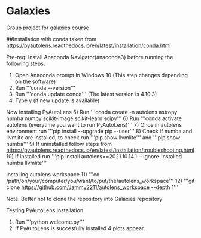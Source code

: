 # Galaxies
Group project for galaxies course

##Installation with conda taken from https://pyautolens.readthedocs.io/en/latest/installation/conda.html

Pre-req: Install Anaconda Navigator(anaconda3) before running the following steps.
1) Open Anaconda prompt in Windows 10 (This step changes depending on the software)
2) Run '''conda --version'''
3) Run '''conda update conda''' (The latest version is 4.10.3)
4) Type y (if new update is available)

Now installing PyAutoLens
5) Run '''conda create -n autolens astropy numba numpy scikit-image scikit-learn scipy'''
6) Run '''conda activate autolens (everytime you want to run PyAutoLens)'''
7) Once in autolens environment run '''pip install --upgrade pip --user'''
8) Check if numba and llvmlite are installed, to check run '''pip show llvmlite''' and '''pip show numba'''
9) If uninstalled follow steps from https://pyautolens.readthedocs.io/en/latest/installation/troubleshooting.html
10) If installed run '''pip install autolens==2021.10.14.1 --ignore-installed numba llvmlite'''

Installing autolens workspace
11) '''cd /path/on/your/computer/you/want/to/put/the/autolens_workspace'''
12) '''git clone https://github.com/Jammy2211/autolens_workspace --depth 1'''

Note: Better not to clone the repository into Galaxies repository

Testing PyAutoLens Installation
1) Run '''python welcome.py'''
2) If PyAutoLens is succesfully installed 4 plots appear.
